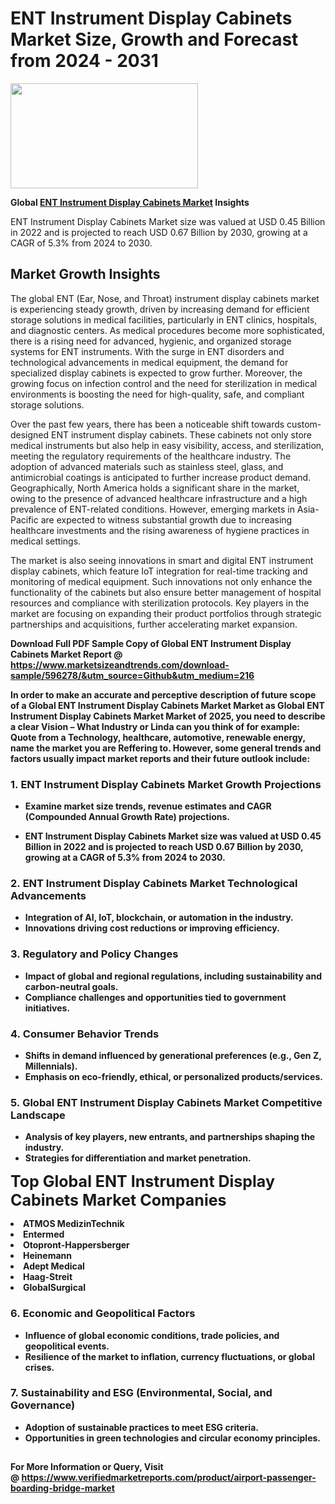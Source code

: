<H1>ENT Instrument Display Cabinets Market Size, Growth and Forecast from 2024 - 2031</H1><img class="aligncenter size-medium wp-image-584254" src="https://thirdeyenews.in/wp-content/uploads/2024/09/Global-Market-Research-300x168.jpeg" alt="" width="300" height="168" /><p><strong>Global&nbsp;<a href="https://www.marketsizeandtrends.com/download-sample/596278/&amp;utm_source=Github&utm_medium=216">ENT Instrument Display Cabinets Market</a> Insights</strong></p><p>ENT Instrument Display Cabinets Market size was valued at USD 0.45 Billion in 2022 and is projected to reach USD 0.67 Billion by 2030, growing at a CAGR of 5.3% from 2024 to 2030.</p><p><h2>Market Growth Insights</h2> <p>The global ENT (Ear, Nose, and Throat) instrument display cabinets market is experiencing steady growth, driven by increasing demand for efficient storage solutions in medical facilities, particularly in ENT clinics, hospitals, and diagnostic centers. As medical procedures become more sophisticated, there is a rising need for advanced, hygienic, and organized storage systems for ENT instruments. With the surge in ENT disorders and technological advancements in medical equipment, the demand for specialized display cabinets is expected to grow further. Moreover, the growing focus on infection control and the need for sterilization in medical environments is boosting the need for high-quality, safe, and compliant storage solutions.</p> <p><strong></strong></p> <p>Over the past few years, there has been a noticeable shift towards custom-designed ENT instrument display cabinets. These cabinets not only store medical instruments but also help in easy visibility, access, and sterilization, meeting the regulatory requirements of the healthcare industry. The adoption of advanced materials such as stainless steel, glass, and antimicrobial coatings is anticipated to further increase product demand. Geographically, North America holds a significant share in the market, owing to the presence of advanced healthcare infrastructure and a high prevalence of ENT-related conditions. However, emerging markets in Asia-Pacific are expected to witness substantial growth due to increasing healthcare investments and the rising awareness of hygiene practices in medical settings.</p> <p>The market is also seeing innovations in smart and digital ENT instrument display cabinets, which feature IoT integration for real-time tracking and monitoring of medical equipment. Such innovations not only enhance the functionality of the cabinets but also ensure better management of hospital resources and compliance with sterilization protocols. Key players in the market are focusing on expanding their product portfolios through strategic partnerships and acquisitions, further accelerating market expansion.</p> <p><strong></p><p><span class=""><strong>Download Full PDF Sample Copy of Global ENT Instrument Display Cabinets Market Report</strong> @ <a href="https://www.marketsizeandtrends.com/download-sample/596278/&amp;utm_source=Github&utm_medium=216" target="_blank">https://www.marketsizeandtrends.com/download-sample/596278/&amp;utm_source=Github&utm_medium=216</a></span></p><p>In order to make an accurate and perceptive description of future scope of a Global&nbsp;ENT Instrument Display Cabinets Market Market as Global&nbsp;ENT Instrument Display Cabinets Market Market of 2025, you need to describe a clear Vision &ndash; What Industry or Linda can you think of for example: Quote from a Technology, healthcare, automotive, renewable energy, name the market you are Reffering to. However, some general trends and factors usually impact market reports and their future outlook include:</p><h3>1.&nbsp;<strong>ENT Instrument Display Cabinets Market Growth Projections</strong></h3><ul><li>Examine market size trends, revenue estimates and CAGR (Compounded Annual Growth Rate) projections.</li><li><p>ENT Instrument Display Cabinets Market size was valued at USD 0.45 Billion in 2022 and is projected to reach USD 0.67 Billion by 2030, growing at a CAGR of 5.3% from 2024 to 2030.</p></li></ul><h3>2.&nbsp;<strong>ENT Instrument Display Cabinets Market Technological Advancements</strong></h3><ul><li>Integration of AI, IoT, blockchain, or automation in the industry.</li><li>Innovations driving cost reductions or improving efficiency.</li></ul><h3>3.&nbsp;<strong>Regulatory and Policy Changes</strong></h3><ul><li>Impact of global and regional regulations, including sustainability and carbon-neutral goals.</li><li>Compliance challenges and opportunities tied to government initiatives.</li></ul><h3>4.&nbsp;<strong>Consumer Behavior Trends</strong></h3><ul><li>Shifts in demand influenced by generational preferences (e.g., Gen Z, Millennials).</li><li>Emphasis on eco-friendly, ethical, or personalized products/services.</li></ul><h3>5.&nbsp;<strong>Global ENT Instrument Display Cabinets Market Competitive Landscape</strong></h3><ul><li>Analysis of key players, new entrants, and partnerships shaping the industry.</li><li>Strategies for differentiation and market penetration.</li></ul><p data-pm-slice="1 1 []"><span style="color: inherit; font-family: inherit; font-size: 25px;">Top Global ENT Instrument Display Cabinets Market Companies</span></p><div class="" data-test-id=""><p><li>ATMOS MedizinTechnik</li><li> Entermed</li><li> Otopront-Happersberger</li><li> Heinemann</li><li> Adept Medical</li><li> Haag-Streit</li><li> GlobalSurgical</li></p></div><h3>6.&nbsp;<strong>Economic and Geopolitical Factors</strong></h3><ul><li>Influence of global economic conditions, trade policies, and geopolitical events.</li><li>Resilience of the market to inflation, currency fluctuations, or global crises.</li></ul><h3>7.&nbsp;<strong>Sustainability and ESG (Environmental, Social, and Governance)</strong></h3><ul><li>Adoption of sustainable practices to meet ESG criteria.</li><li>Opportunities in green technologies and circular economy principles.</li></ul><h2><strong style="font-size: 14px;">For More Information or Query, Visit @&nbsp;</strong><a style="background-color: #ffffff; font-size: 14px;" href="https://www.marketsizeandtrends.com/report/ent-instrument-display-cabinets-market/" target="_blank">https://www.verifiedmarketreports.com/product/airport-passenger-boarding-bridge-market</a></h2>
